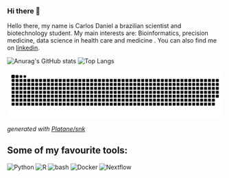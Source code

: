 ### Hi there 👋

Hello there, my name is Carlos Daniel a brazilian scientist and biotechnology student. My main interests are: Bioinformatics, precision medicine, data science in health care and medicine . You can also find me on  [linkedin](https://www.linkedin.com/in/carlos-daniel-moreira-duarte-b220381a7/).

![Anurag's GitHub stats](https://github-readme-stats.vercel.app/api?username=CDanielDuarte&show_icons=true&theme=cobalt)
![Top Langs](https://github-readme-stats.vercel.app/api/top-langs/?username=CDanielDuarte&layout=compact&hide=tex,css,html,scss,ruby,javascript,pep8,roff&exclude_repo=dotfiles,mxrcon,website-nos,study_notes&theme=dark) 


<picture>
  <source media="(prefers-color-scheme: dark)" srcset="https://raw.githubusercontent.com/platane/platane/output/github-contribution-grid-snake-dark.svg">
  <source media="(prefers-color-scheme: light)" srcset="https://raw.githubusercontent.com/platane/platane/output/github-contribution-grid-snake.svg">
  <img alt="github contribution grid snake animation" src="https://raw.githubusercontent.com/platane/platane/output/github-contribution-grid-snake.svg">
</picture>

_generated with [Platane/snk](https://github.com/Platane/snk)_

## Some of my favourite tools:

![Python](https://api.iconify.design/logos:python.svg?width=30&height=30)
![R](https://api.iconify.design/logos:r-lang.svg?width=30&height=30')
![bash](https://api.iconify.design/logos:bash-icon.svg?width=30&height=30)
![Docker](https://api.iconify.design/logos:docker-icon.svg?width=30&height=30)
![Nextflow](https://api.iconify.design/file-icons:nextflow.svg?color=%2327ae60&width=30&height=30)
